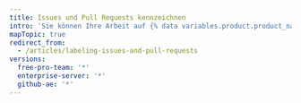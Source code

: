 ```yaml
---
title: Issues und Pull Requests kennzeichnen
intro: 'Sie können Ihre Arbeit auf {% data variables.product.product_name %} verwalten, indem Sie Kennzeichnungen für die Kategorisierung von Issues und Pull Requests erstellen.'
mapTopic: true
redirect_from:
  - /articles/labeling-issues-and-pull-requests
versions:
  free-pro-team: '*'
  enterprise-server: '*'
  github-ae: '*'
---
```


